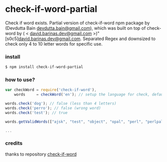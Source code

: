 # check-if-word-partial

Check if word exists. Partial version of check-if-word npm package by (Devdutta Bain <devdutta.bain@gmail.com>), which was built on top of check-word by ( < david.barinas.dev@gmail.com >)"
[s0c5]<david.barinas.dev@gmail.com>. Separated Regex and downsized to check only 4 to 10 letter words for specific use.

### install

```bash
$ npm install check-if-word-partial
```

### how to use?

```javascript
var checkWord = require('check-if-word'),
    words     = checkWord('en'); // setup the language for check, default is en

words.check('dog'); // false (less than 4 letters)
words.check('perro'); // false (wrong word)
words.check('test'); // true

words.getValidWords(["ajsk", "test", "object", "opal", "perl", "perlpali"]); // [ 'test', 'object', 'opal' ]

...

```

### credits

thanks to repository [check-if-word](https://github.com/devduttabain/node-check-if-word)
